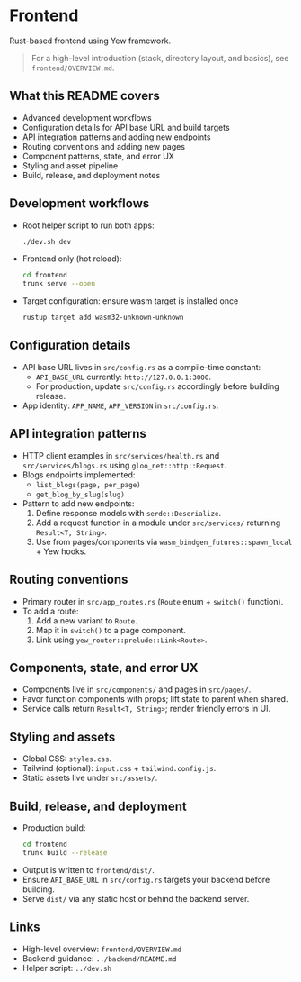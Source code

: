 # Frontend

Rust-based frontend using Yew framework.

> For a high-level introduction (stack, directory layout, and basics), see `frontend/OVERVIEW.md`.

## What this README covers
- Advanced development workflows
- Configuration details for API base URL and build targets
- API integration patterns and adding new endpoints
- Routing conventions and adding new pages
- Component patterns, state, and error UX
- Styling and asset pipeline
- Build, release, and deployment notes

## Development workflows
- Root helper script to run both apps:
  ```bash
  ./dev.sh dev
  ```
- Frontend only (hot reload):
  ```bash
  cd frontend
  trunk serve --open
  ```
- Target configuration: ensure wasm target is installed once
  ```bash
  rustup target add wasm32-unknown-unknown
  ```

## Configuration details
- API base URL lives in `src/config.rs` as a compile-time constant:
  - `API_BASE_URL` currently: `http://127.0.0.1:3000`.
  - For production, update `src/config.rs` accordingly before building release.
- App identity: `APP_NAME`, `APP_VERSION` in `src/config.rs`.

## API integration patterns
- HTTP client examples in `src/services/health.rs` and `src/services/blogs.rs` using `gloo_net::http::Request`.
- Blogs endpoints implemented:
  - `list_blogs(page, per_page)`
  - `get_blog_by_slug(slug)`
- Pattern to add new endpoints:
  1. Define response models with `serde::Deserialize`.
  2. Add a request function in a module under `src/services/` returning `Result<T, String>`.
  3. Use from pages/components via `wasm_bindgen_futures::spawn_local` + Yew hooks.

## Routing conventions
- Primary router in `src/app_routes.rs` (`Route` enum + `switch()` function).
- To add a route:
  1. Add a new variant to `Route`.
  2. Map it in `switch()` to a page component.
  3. Link using `yew_router::prelude::Link<Route>`.

## Components, state, and error UX
- Components live in `src/components/` and pages in `src/pages/`.
- Favor function components with props; lift state to parent when shared.
- Service calls return `Result<T, String>`; render friendly errors in UI.

## Styling and assets
- Global CSS: `styles.css`.
- Tailwind (optional): `input.css` + `tailwind.config.js`.
- Static assets live under `src/assets/`.

## Build, release, and deployment
- Production build:
  ```bash
  cd frontend
  trunk build --release
  ```
- Output is written to `frontend/dist/`.
- Ensure `API_BASE_URL` in `src/config.rs` targets your backend before building.
- Serve `dist/` via any static host or behind the backend server.

## Links
- High-level overview: `frontend/OVERVIEW.md`
- Backend guidance: `../backend/README.md`
- Helper script: `../dev.sh`
